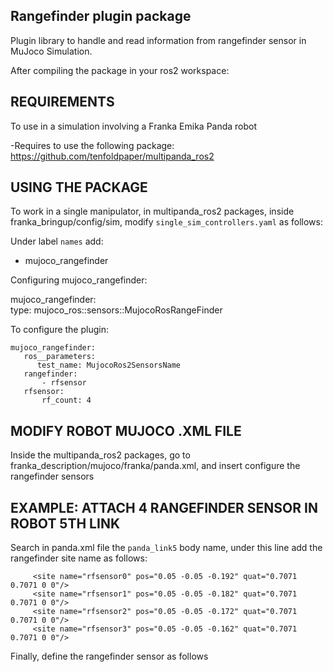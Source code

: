## Rangefinder plugin package 

Plugin library to handle and read information from rangefinder sensor in MuJoco Simulation.

After compiling the package in your ros2 workspace: 

## REQUIREMENTS

To use in a simulation involving a Franka Emika Panda robot

-Requires to use the following package: https://github.com/tenfoldpaper/multipanda_ros2

## USING THE PACKAGE 

To work in a single manipulator, in multipanda_ros2 packages, inside franka_bringup/config/sim, modify `single_sim_controllers.yaml` as follows:

Under label `names` add:
- mujoco_rangefinder

Configuring mujoco_rangefinder:

mujoco_rangefinder:       
        type: mujoco_ros::sensors::MujocoRosRangeFinder

To configure the plugin:

    mujoco_rangefinder:
       ros__parameters:
          test_name: MujocoRos2SensorsName
       rangefinder: 
           - rfsensor
       rfsensor:
           rf_count: 4
      
## MODIFY ROBOT MUJOCO .XML FILE

Inside the multipanda_ros2 packages, go to franka_description/mujoco/franka/panda.xml, and insert configure the rangefinder sensors

## EXAMPLE: ATTACH 4 RANGEFINDER SENSOR IN ROBOT 5TH LINK

Search in panda.xml file the `panda_link5` body name, under this line add the rangefinder site name as follows:

         <site name="rfsensor0" pos="0.05 -0.05 -0.192" quat="0.7071 0.7071 0 0"/>
         <site name="rfsensor1" pos="0.05 -0.05 -0.182" quat="0.7071 0.7071 0 0"/>
         <site name="rfsensor2" pos="0.05 -0.05 -0.172" quat="0.7071 0.7071 0 0"/>
         <site name="rfsensor3" pos="0.05 -0.05 -0.162" quat="0.7071 0.7071 0 0"/>
 
Finally, define the rangefinder sensor as follows

 <sensor>
    <rangefinder site="rfsensor0"/>
    <rangefinder site="rfsensor1"/>
    <rangefinder site="rfsensor2"/>
    <rangefinder site="rfsensor3"/>
  </sensor>



      
      
      
      
      
      
      
      
      
      
      
      
